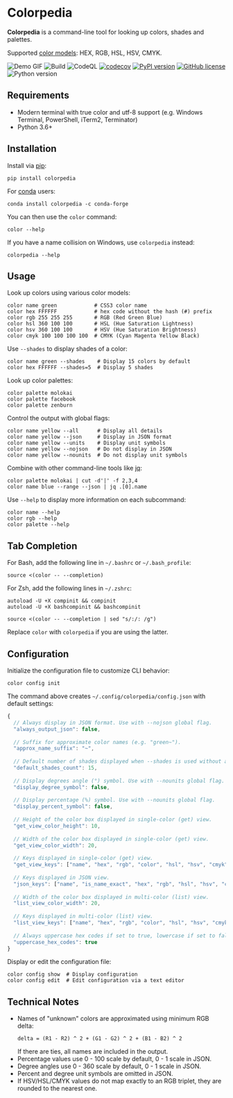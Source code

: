 # Colorpedia

**Colorpedia** is a command-line tool for looking up colors, shades and palettes.

Supported [color models](https://en.wikipedia.org/wiki/Color_model):
HEX, RGB, HSL, HSV, CMYK.

![Demo GIF](https://raw.githubusercontent.com/joowani/colorpedia/main/demo.gif)
![Build](https://github.com/joowani/colorpedia/workflows/Build/badge.svg?branch=main)
![CodeQL](https://github.com/joowani/colorpedia/workflows/CodeQL/badge.svg)
[![codecov](https://codecov.io/gh/joowani/colorpedia/branch/main/graph/badge.svg?token=5GzlmQG4wS)](https://codecov.io/gh/joowani/colorpedia)
[![PyPI version](https://badge.fury.io/py/colorpedia.svg)](https://badge.fury.io/py/colorpedia)
[![GitHub license](https://img.shields.io/github/license/joowani/colorpedia?color=brightgreen)](https://github.com/joowani/colorpedia/blob/main/LICENSE)
![Python version](https://img.shields.io/badge/python-3.6%2B-blue)

## Requirements

* Modern terminal with true color and utf-8 support
  (e.g. Windows Terminal, PowerShell, iTerm2, Terminator)
* Python 3.6+

## Installation

Install via [pip](https://pip.pypa.io):

```shell
pip install colorpedia
```

For [conda](https://docs.conda.io) users:

```shell
conda install colorpedia -c conda-forge
```

You can then use the `color` command:

```shell
color --help
```

If you have a name collision on Windows, use `colorpedia` instead:

```shell
colorpedia --help
```

## Usage

Look up colors using various color models:

```shell
color name green            # CSS3 color name
color hex FFFFFF            # hex code without the hash (#) prefix
color rgb 255 255 255       # RGB (Red Green Blue)
color hsl 360 100 100       # HSL (Hue Saturation Lightness)
color hsv 360 100 100       # HSV (Hue Saturation Brightness)
color cmyk 100 100 100 100  # CMYK (Cyan Magenta Yellow Black)
```

Use `--shades` to display shades of a color:

```shell
color name green --shades    # Display 15 colors by default
color hex FFFFFF --shades=5  # Display 5 shades
```

Look up color palettes:

```shell
color palette molokai
color palette facebook
color palette zenburn
```

Control the output with global flags:

```shell
color name yellow --all      # Display all details
color name yellow --json     # Display in JSON format
color name yellow --units    # Display unit symbols
color name yellow --nojson   # Do not display in JSON
color name yellow --nounits  # Do not display unit symbols
```

Combine with other command-line tools like [jq](https://github.com/stedolan/jq):

```shell
color palette molokai | cut -d'|' -f 2,3,4
color name blue --range --json | jq .[0].name
```

Use `--help` to display more information on each subcommand:

```shell
color name --help
color rgb --help
color palette --help
```

## Tab Completion

For Bash, add the following line in `~/.bashrc` or `~/.bash_profile`:

```shell
source <(color -- --completion)
```

For Zsh, add the following lines in `~/.zshrc`:

```shell
autoload -U +X compinit && compinit
autoload -U +X bashcompinit && bashcompinit

source <(color -- --completion | sed "s/:/: /g")
```

Replace `color` with `colorpedia` if you are using the latter.

## Configuration

Initialize the configuration file to customize CLI behavior:

```shell
color config init
```

The command above creates `~/.config/colorpedia/config.json` with default settings:

```javascript
{
  // Always display in JSON format. Use with --nojson global flag.
  "always_output_json": false,
  
  // Suffix for approximate color names (e.g. "green~").
  "approx_name_suffix": "~",
  
  // Default number of shades displayed when --shades is used without a count.
  "default_shades_count": 15,
  
  // Display degrees angle (°) symbol. Use with --nounits global flag.
  "display_degree_symbol": false,
  
  // Display percentage (%) symbol. Use with --nounits global flag.
  "display_percent_symbol": false,
  
  // Height of the color box displayed in single-color (get) view.
  "get_view_color_height": 10,
  
  // Width of the color box displayed in single-color (get) view.
  "get_view_color_width": 20,
  
  // Keys displayed in single-color (get) view.
  "get_view_keys": ["name", "hex", "rgb", "color", "hsl", "hsv", "cmyk"],
  
  // Keys displayed in JSON view.
  "json_keys": ["name", "is_name_exact", "hex", "rgb", "hsl", "hsv", "cmyk"],
  
  // Width of the color box displayed in multi-color (list) view.
  "list_view_color_width": 20,
  
  // Keys displayed in multi-color (list) view.
  "list_view_keys": ["name", "hex", "rgb", "color", "hsl", "hsv", "cmyk"],
  
  // Always uppercase hex codes if set to true, lowercase if set to false.
  "uppercase_hex_codes": true
}
```

Display or edit the configuration file:

```shell
color config show  # Display configuration
color config edit  # Edit configuration via a text editor
```

## Technical Notes

- Names of "unknown" colors are approximated using minimum RGB delta:
  ```
  delta = (R1 - R2) ^ 2 + (G1 - G2) ^ 2 + (B1 - B2) ^ 2
  ```
  If there are ties, all names are included in the output.
- Percentage values use 0 - 100 scale by default, 0 - 1 scale in JSON.
- Degree angles use 0 - 360 scale by default, 0 - 1 scale in JSON.
- Percent and degree unit symbols are omitted in JSON.
- If HSV/HSL/CMYK values do not map exactly to an RGB triplet, they are rounded to the
  nearest one.
